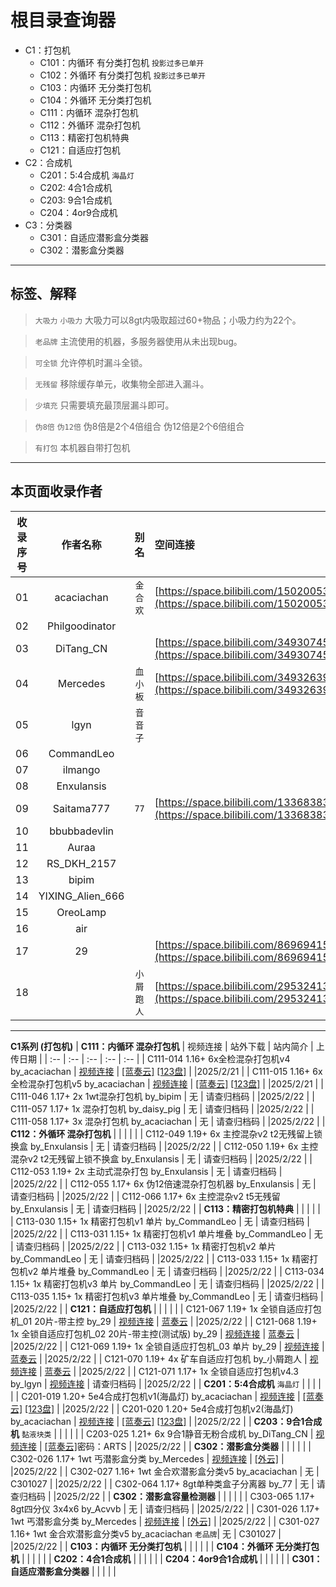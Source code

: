 # 根目录查询器

- C1：打包机
  - C101：内循环 有分类打包机 `投影过多已单开`
  - C102：外循环 有分类打包机 `投影过多已单开`
  - C103：内循环 无分类打包机
  - C104：外循环 无分类打包机
  - C111：内循环 混杂打包机
  - C112：外循环 混杂打包机
  - C113：精密打包机特典
  - C121：自适应打包机
- C2：合成机
  - C201：5:4合成机 `海晶灯`
  - C202: 4合1合成机
  - C203: 9合1合成机
  - C204：4or9合成机
- C3：分类器
  - C301：自适应潜影盒分类器
  - C302：潜影盒分类器

---

## 标签、解释
> `大吸力` `小吸力` 大吸力可以8gt内吸取超过60+物品；小吸力约为22个。

> `老品牌` 主流使用的机器，多服务器使用从未出现bug。

> `可全锁` 允许停机时漏斗全锁。

> `无残留` 移除缓存单元，收集物全部进入漏斗。

> `少填充` 只需要填充最顶层漏斗即可。

> `伪8倍` `伪12倍` 伪8倍是2个4倍组合 伪12倍是2个6倍组合

> `有打包` 本机器自带打包机
---
## 本页面收录作者
| 收录序号 | **作者名称**  | 别名 | 空间连接 |
| :--: | :--: | :--: | :-- |
| 01 | acaciachan | `金合欢` | [https://space.bilibili.com/15020053](https://space.bilibili.com/15020053) |
| 02 | Philgoodinator |  |  |
| 03 | DiTang_CN |  | [https://space.bilibili.com/3493074544101981](https://space.bilibili.com/3493074544101981) |
| 04 | Mercedes | `血小板` | [https://space.bilibili.com/3493263910635905](https://space.bilibili.com/3493263910635905) |
| 05 | lgyn | `音音子` |  |
| 06 | CommandLeo |  |  |
| 07 | ilmango |  |  |
| 08 | Enxulansis |  |  |
| 09 | Saitama777 | `77` | [https://space.bilibili.com/13368383](https://space.bilibili.com/13368383) |
| 10 | bbubbadevlin |  |  |
| 11 | Auraa |  |  |
| 12 | RS_DKH_2157 |  |  |
| 13 | bipim |  |  |
| 14 | YIXING_Alien_666 |  |  |
| 15 | OreoLamp |  |  |
| 16 | air |  |  |
| 17 | 29 |  | [https://space.bilibili.com/86969415](https://space.bilibili.com/86969415) |
| 18 |  | `小屑跑人` | [https://space.bilibili.com/295324138](https://space.bilibili.com/295324138) |

---
**C1系列 (打包机)**
| **C111：内循环 混杂打包机**  |  视频连接 | 站外下载 | 站内简介 | 上传日期 |
| :-- | :-- | :-- | :-- | :-- |
| C111-014 1.16+ 6x全检混杂打包机v4 by_acaciachan | [视频连接](https://www.bilibili.com/video/BV1Ji421Y7dQ) | [[蓝奏云]](https://www.lanzoue.com/iW3kp28x996d) [[123盘]](https://www.123pan.com/s/okJUVv-wlxn3) | []() |2025/2/21 | 
| C111-015 1.16+ 6x全检混杂打包机v5 by_acaciachan | [视频连接](https://www.bilibili.com/video/BV1Ji421Y7dQ) | [[蓝奏云]](https://www.lanzoue.com/iW3kp28x996d) [[123盘]](https://www.123pan.com/s/okJUVv-wlxn3) | []() |2025/2/21 | 
| C111-046 1.17+ 2x 1wt混杂打包机 by_bipim | 无 | 请查归档码 | []() |2025/2/22 | 
| C111-057 1.17+ 1x 混杂打包机 by_daisy_pig | 无 | 请查归档码 | []() |2025/2/22 | 
| C111-058 1.17+ 3x 混杂打包机 by_acaciachan | 无 | 请查归档码 | []() |2025/2/22 | 
| **C112：外循环 混杂打包机**  |  |  |  |  |
| C112-049 1.19+ 6x 主控混杂v2 t2无残留上锁换盒 by_Enxulansis | 无 | 请查归档码 | []() |2025/2/22 | 
| C112-050 1.19+ 6x 主控混杂v2 t2无残留上锁不换盒 by_Enxulansis | 无 | 请查归档码 | []() |2025/2/22 | 
| C112-053 1.19+ 2x 主动式混杂打包 by_Enxulansis | 无 | 请查归档码 | []() |2025/2/22 | 
| C112-055 1.17+ 6x 伪12倍速混杂打包机器 by_Enxulansis | 无 | 请查归档码 | []() |2025/2/22 | 
| C112-066 1.17+ 6x 主控混杂v2 t5无残留 by_Enxulansis | 无 | 请查归档码 | []() |2025/2/22 | 
| **C113：精密打包机特典**  |  |  |  |  |
| C113-030 1.15+ 1x 精密打包机v1 单片 by_CommandLeo | 无 | 请查归档码 | []() |2025/2/22 | 
| C113-031 1.15+ 1x 精密打包机v1 单片堆叠 by_CommandLeo | 无 | 请查归档码 | []() |2025/2/22 | 
| C113-032 1.15+ 1x 精密打包机v2 单片 by_CommandLeo | 无 | 请查归档码 | []() |2025/2/22 | 
| C113-033 1.15+ 1x 精密打包机v2 单片堆叠 by_CommandLeo | 无 | 请查归档码 | []() |2025/2/22 | 
| C113-034 1.15+ 1x 精密打包机v3 单片 by_CommandLeo | 无 | 请查归档码 | []() |2025/2/22 | 
| C113-035 1.15+ 1x 精密打包机v3 单片堆叠 by_CommandLeo | 无 | 请查归档码 | []() |2025/2/22 | 
| **C121：自适应打包机**  |  |  |  |  |
| C121-067 1.19+ 1x 全锁自适应打包机_01  20片-带主控 by_29 | [视频连接](https://www.bilibili.com/video/BV1SwqGYDE23) | [蓝奏云](https://wwwr.lanzoul.com/i5edP2hqx0ti) | []() |2025/2/22 | 
| C121-068 1.19+ 1x 全锁自适应打包机_02  20片-带主控(测试版) by_29 | [视频连接](https://www.bilibili.com/video/BV1SwqGYDE23) | [蓝奏云](https://wwwr.lanzoul.com/i5edP2hqx0ti) | []() |2025/2/22 | 
| C121-069 1.19+ 1x 全锁自适应打包机_03  单片 by_29 | [视频连接](https://www.bilibili.com/video/BV1SwqGYDE23) | [蓝奏云](https://wwwr.lanzoul.com/i5edP2hqx0ti) | []() |2025/2/22 | 
| C121-070 1.19+ 4x 矿车自适应打包机 by_小屑跑人 | [视频连接](https://www.bilibili.com/video/BV132CgYeEYH) | [蓝奏云](https://wwkg.lanzouq.com/iuErl2m2psqb) | []() |2025/2/22 | 
| C121-071 1.17+ 1x 全锁自适应打包机v4.3 by_lgyn | [视频连接](https://www.bilibili.com/video/BV1G8411Q7Dk) | 请查归档码 | []() |2025/2/22 | 
| **C201：5:4合成机** `海晶灯`  |  |  |  |  |
| C201-019 1.20+ 5e4合成打包机v1(海晶灯) by_acaciachan | [视频连接](https://www.bilibili.com/video/BV1Ji421Y7dQ) | [[蓝奏云]](https://www.lanzoue.com/iW3kp28x996d) [[123盘]](https://www.123pan.com/s/okJUVv-wlxn3) | []() |2025/2/22 | 
| C201-020 1.20+ 5e4合成打包机v2(海晶灯) by_acaciachan | [视频连接](https://www.bilibili.com/video/BV1Ji421Y7dQ) | [[蓝奏云]](https://www.lanzoue.com/iW3kp28x996d) [[123盘]](https://www.123pan.com/s/okJUVv-wlxn3) | []() |2025/2/22 | 
| **C203：9合1合成机** `黏液块类`  |  |  |  |  |
| C203-025 1.21+ 6x 9合1静音无粉合成机 by_DiTang_CN | [视频连接](https://www.bilibili.com/video/BV1wotUeMEUP) | [[蓝奏云]](https://wwrj.lanzouw.com/izvTm2akqa2b)密码：ARTS | []() |2025/2/22 | 
| **C302：潜影盒分类器**   |  |  |  |  |
| C302-026 1.17+ 1wt 丐潜影盒分类 by_Mercedes | [视频连接](https://www.bilibili.com/video/BV1nVc1eRErt) | [[外云]](https://www.mediafire.com/file/alif5mqy5azr2k3/BoxSorter_R_v1.1_by_%25E8%25A1%2580%25E5%25B0%258F%25E6%259D%25BF.litematic/file) | []() |2025/2/22 | 
| C302-027 1.16+ 1wt 金合欢潜影盒分类v5 by_acaciachan | 无 | C301027 | []() |2025/2/22 | 
| C302-064 1.17+ 8gt单种类盒子分离器 by_77 | 无 | 请查归档码 | []() |2025/2/22 | 
| **C302：潜影盒容量检测器**   |  |  |  |  |
| C303-065 1.17+ 8gt四分仪 3x4x6 by_Acvvb | 无 | 请查归档码 | []() |2025/2/22 | 
| C301-026 1.17+ 1wt 丐潜影盒分类 by_Mercedes | [视频连接](https://www.bilibili.com/video/BV1nVc1eRErt) | [[外云]](https://www.mediafire.com/file/alif5mqy5azr2k3/BoxSorter_R_v1.1_by_%25E8%25A1%2580%25E5%25B0%258F%25E6%259D%25BF.litematic/file) | []() |2025/2/22 | 
| C301-027 1.16+ 1wt 金合欢潜影盒分类v5 by_acaciachan `老品牌`| 无 | C301027 | []() |2025/2/22 | 
| **C103：内循环 无分类打包机**  |  |  |  |  |
| **C104：外循环 无分类打包机**  |  |  |  |  |
| **C202：4合1合成机**   |  |  |  |  |
| **C204：4or9合1合成机**   |  |  |  |  |
| **C301：自适应潜影盒分类器**   |  |  |  |  |
